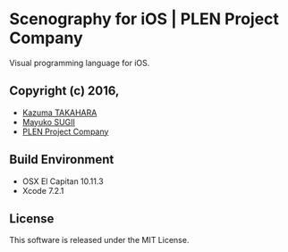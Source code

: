 Scenography for iOS | PLEN Project Company
===============================================================================
Visual programming language for iOS.

## Copyright (c) 2016,
- [Kazuma TAKAHARA](https://github.com/kzm4269)
- [Mayuko SUGII](https://www.facebook.com/%E3%83%99%E3%83%AA%E3%83%BC%E3%83%9A%E3%82%A4%E3%83%B3%E3%83%88-MAYU-238870666291955/)
- [PLEN Project Company](https://plen.jp/)

## Build Environment
- OSX El Capitan 10.11.3
- Xcode 7.2.1

## License
This software is released under the MIT License.
